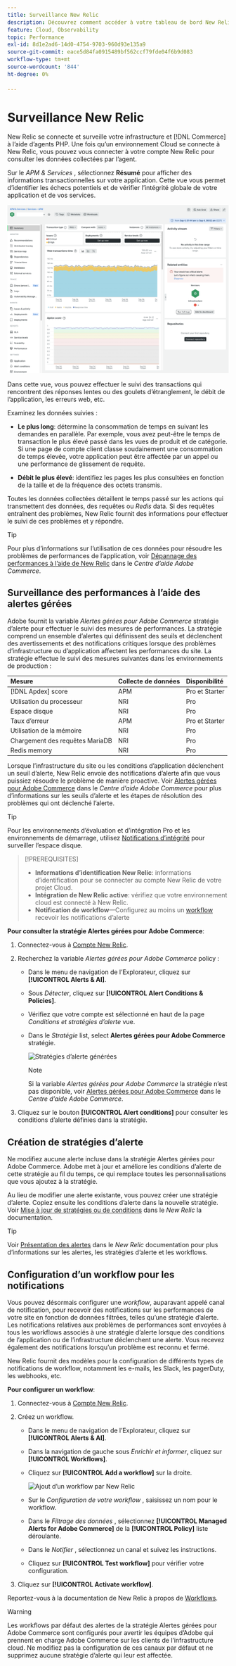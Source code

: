 ```yaml
---
title: Surveillance New Relic
description: Découvrez comment accéder à votre tableau de bord New Relic et analyser les données de votre projet d’infrastructure cloud Adobe Commerce.
feature: Cloud, Observability
topic: Performance
exl-id: 8d1e2ad6-14d0-4754-9703-960d93e135a9
source-git-commit: eace5d84fa0915489bf562ccf79fde04f6b9d083
workflow-type: tm+mt
source-wordcount: '844'
ht-degree: 0%

---
```


# Surveillance New Relic

New Relic se connecte et surveille votre infrastructure et [!DNL Commerce] à l’aide d’agents PHP. Une fois qu’un environnement Cloud se connecte à New Relic, vous pouvez vous connecter à votre compte New Relic pour consulter les données collectées par l’agent.

Sur le _APM &amp; Services_ , sélectionnez **Résumé** pour afficher des informations transactionnelles sur votre application. Cette vue vous permet d’identifier les échecs potentiels et de vérifier l’intégrité globale de votre application et de vos services.

![Page d’aperçu du projet Cloud New Relic](../../assets/new-relic/dashboard.png)

Dans cette vue, vous pouvez effectuer le suivi des transactions qui rencontrent des réponses lentes ou des goulets d’étranglement, le débit de l’application, les erreurs web, etc.

Examinez les données suivies :

- **Le plus long**: détermine la consommation de temps en suivant les demandes en parallèle. Par exemple, vous avez peut-être le temps de transaction le plus élevé passé dans les vues de produit et de catégorie. Si une page de compte client classe soudainement une consommation de temps élevée, votre application peut être affectée par un appel ou une performance de glissement de requête.

- **Débit le plus élevé**: identifiez les pages les plus consultées en fonction de la taille et de la fréquence des octets transmis.

Toutes les données collectées détaillent le temps passé sur les actions qui transmettent des données, des requêtes ou _Redis_ data. Si des requêtes entraînent des problèmes, New Relic fournit des informations pour effectuer le suivi de ces problèmes et y répondre.

>[!TIP]
>
>Pour plus d’informations sur l’utilisation de ces données pour résoudre les problèmes de performances de l’application, voir [Dépannage des performances à l’aide de New Relic](https://experienceleague.adobe.com/docs/commerce-knowledge-base/kb/troubleshooting/miscellaneous/troubleshoot-performance-using-new-relic-on-magento-commerce.html) dans le _Centre d’aide Adobe Commerce_.

## Surveillance des performances à l’aide des alertes gérées

Adobe fournit la variable _Alertes gérées pour Adobe Commerce_ stratégie d’alerte pour effectuer le suivi des mesures de performances. La stratégie comprend un ensemble d’alertes qui définissent des seuils et déclenchent des avertissements et des notifications critiques lorsque des problèmes d’infrastructure ou d’application affectent les performances du site. La stratégie effectue le suivi des mesures suivantes dans les environnements de production :

| Mesure | Collecte de données | Disponibilité |
|:-------------------|:----------------|:----------------|
| [!DNL Apdex] score | APM | Pro et Starter |
| Utilisation du processeur | NRI | Pro |
| Espace disque | NRI | Pro |
| Taux d’erreur | APM | Pro et Starter |
| Utilisation de la mémoire | NRI | Pro |
| Chargement des requêtes MariaDB | NRI | Pro |
| Redis memory | NRI | Pro |

Lorsque l’infrastructure du site ou les conditions d’application déclenchent un seuil d’alerte, New Relic envoie des notifications d’alerte afin que vous puissiez résoudre le problème de manière proactive. Voir [Alertes gérées pour Adobe Commerce](https://experienceleague.adobe.com/docs/commerce-knowledge-base/kb/support-tools/managed-alerts/managed-alerts-for-magento-commerce.html) dans le _Centre d’aide Adobe Commerce_ pour plus d’informations sur les seuils d’alerte et les étapes de résolution des problèmes qui ont déclenché l’alerte.

>[!TIP]
>
>Pour les environnements d’évaluation et d’intégration Pro et les environnements de démarrage, utilisez [Notifications d’intégrité](../integrations/health-notifications.md) pour surveiller l’espace disque.

>[!PREREQUISITES]
>
>- **Informations d’identification New Relic**: informations d’identification pour se connecter au compte New Relic de votre projet Cloud.
>- **Intégration de New Relic active**: vérifiez que votre environnement cloud est connecté à New Relic.
>- **Notification de workflow**—Configurez au moins un [workflow](#set-up-a-workflow-for-notifications) recevoir les notifications d’alerte

**Pour consulter la stratégie Alertes gérées pour Adobe Commerce**:

1. Connectez-vous à [Compte New Relic](https://login.newrelic.com/login).

1. Recherchez la variable _Alertes gérées pour Adobe Commerce_ policy :

   - Dans le menu de navigation de l’Explorateur, cliquez sur **[!UICONTROL Alerts & AI]**.

   - Sous _Détecter_, cliquez sur **[!UICONTROL Alert Conditions & Policies]**.

   - Vérifiez que votre compte est sélectionné en haut de la page _Conditions et stratégies d’alerte_ vue.

   - Dans le _Stratégie_ list, select **Alertes gérées pour Adobe Commerce** stratégie.

     ![Stratégies d’alerte générées](../../assets/new-relic/managed-alerts-policy.png)

     >[!NOTE]
     >
     >Si la variable _Alertes gérées pour Adobe Commerce_ la stratégie n’est pas disponible, voir [Alertes gérées pour Adobe Commerce](https://experienceleague.adobe.com/docs/commerce-knowledge-base/kb/support-tools/managed-alerts/managed-alerts-for-magento-commerce.html) dans le _Centre d’aide Adobe Commerce_.

1. Cliquez sur le bouton **[!UICONTROL Alert conditions]** pour consulter les conditions d’alerte définies dans la stratégie.

## Création de stratégies d’alerte

Ne modifiez aucune alerte incluse dans la stratégie Alertes gérées pour Adobe Commerce. Adobe met à jour et améliore les conditions d’alerte de cette stratégie au fil du temps, ce qui remplace toutes les personnalisations que vous ajoutez à la stratégie.

Au lieu de modifier une alerte existante, vous pouvez créer une stratégie d’alerte. Copiez ensuite les conditions d’alerte dans la nouvelle stratégie. Voir [Mise à jour de stratégies ou de conditions](https://docs.newrelic.com/docs/alerts-applied-intelligence/new-relic-alerts/alert-policies/update-or-disable-policies-conditions/) dans le _New Relic_ la documentation.

>[!TIP]
>
>Voir [Présentation des alertes](https://docs.newrelic.com/docs/alerts-applied-intelligence/new-relic-alerts/learn-alerts/alerts-concepts-workflow/) dans le _New Relic_ documentation pour plus d’informations sur les alertes, les stratégies d’alerte et les workflows.

## Configuration d’un workflow pour les notifications

Vous pouvez désormais configurer une _workflow_, auparavant appelé canal de notification, pour recevoir des notifications sur les performances de votre site en fonction de données filtrées, telles qu’une stratégie d’alerte. Les notifications relatives aux problèmes de performances sont envoyées à tous les workflows associés à une stratégie d’alerte lorsque des conditions de l’application ou de l’infrastructure déclenchent une alerte. Vous recevez également des notifications lorsqu’un problème est reconnu et fermé.

New Relic fournit des modèles pour la configuration de différents types de notifications de workflow, notamment les e-mails, les Slack, les pagerDuty, les webhooks, etc.

**Pour configurer un workflow**:

1. Connectez-vous à [Compte New Relic](https://login.newrelic.com/login).

1. Créez un workflow.

   - Dans le menu de navigation de l’Explorateur, cliquez sur **[!UICONTROL Alerts & AI]**.

   - Dans la navigation de gauche sous _Enrichir et informer_, cliquez sur **[!UICONTROL Workflows]**.

   - Cliquez sur **[!UICONTROL Add a workflow]** sur la droite.

     ![Ajout d’un workflow par New Relic](../../assets/new-relic/add-a-workflow.png)

   - Sur le _Configuration de votre workflow_ , saisissez un nom pour le workflow.

   - Dans le _Filtrage des données_ , sélectionnez **[!UICONTROL Managed Alerts for Adobe Commerce]** de la **[!UICONTROL Policy]** liste déroulante.

   - Dans le _Notifier_ , sélectionnez un canal et suivez les instructions.

   - Cliquez sur **[!UICONTROL Test workflow]** pour vérifier votre configuration.

1. Cliquez sur **[!UICONTROL Activate workflow]**.

Reportez-vous à la documentation de New Relic à propos de [Workflows](https://docs.newrelic.com/docs/alerts-applied-intelligence/applied-intelligence/incident-workflows/incident-workflows/).

>[!WARNING]
>
>Les workflows par défaut des alertes de la stratégie Alertes gérées pour Adobe Commerce sont configurés pour avertir les équipes d’Adobe qui prennent en charge Adobe Commerce sur les clients de l’infrastructure cloud. Ne modifiez pas la configuration de ces canaux par défaut et ne supprimez aucune stratégie d’alerte qui leur est affectée.
